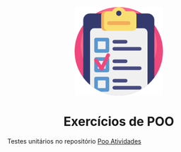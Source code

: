 <p align="center">
<img width="200" src="../docs/images/test-icon.png">
</p>
<h1 align="center">Exercícios de POO</h1>

Testes unitários no repositório [Poo Atividades](https://git.gft.com/lscc/orientacao-objetos)